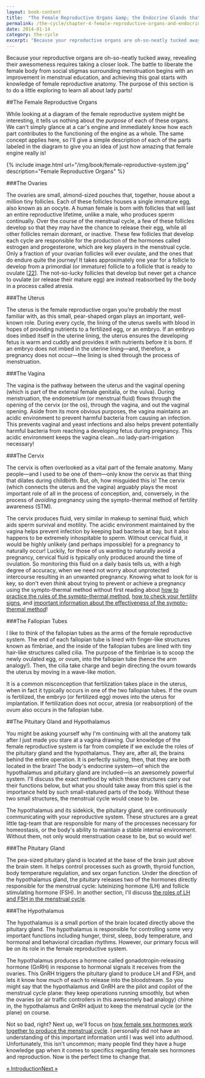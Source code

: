 ```yaml
---
layout: book-content
title:  "The Female Reproductive Organs &amp; the Endocrine Glands that Make Them Function"
permalink: /the-cycle/chapter-4-female-reproductive-organs-and-endocrine-glands
date: 2014-01-14
category: the-cycle
excerpt: "Because your reproductive organs are oh-so-neatly tucked away, revealing their awesomeness requires taking a closer look. The battle to liberate the female body from social stigmas surrounding menstruation begins with an improvement in menstrual education, and achieving this goal starts with knowledge of female reproductive anatomy. The purpose of this section is to do a little exploring to learn all about lady parts!"
---
```


Because your reproductive organs are oh-so-neatly tucked away, revealing their awesomeness requires taking a closer look. The battle to liberate the female body from social stigmas surrounding menstruation begins with an improvement in menstrual education, and achieving this goal starts with knowledge of female reproductive anatomy. The purpose of this section is to do a little exploring to learn all about lady parts! 


##The Female Reproductive Organs


While looking at a diagram of the female reproductive system might be interesting, it tells us nothing about the _purpose_ of each of these organs. We can't simply glance at a car's engine and immediately know how each part contributes to the functioning of the engine as a whole. The same concept applies here, so I'll give a simple description of each of the parts labeled in the diagram to give you an idea of just how amazing that female engine really is!

{% include image.html url="/img/book/female-reproductive-system.jpg" description="Female Reproductive Organs" %}


###The Ovaries


The ovaries are small, almond-sized pouches that, together, house about a million tiny follicles. Each of these follicles houses a single immature egg, also known as an oocyte. A human female is born with follicles that will last an entire reproductive lifetime, unlike a male, who produces sperm continually. Over the course of the menstrual cycle, a few of these follicles develop so that they may have the chance to release their egg, while all other follicles remain dormant, or inactive. These few follicles that develop each cycle are responsible for the production of the hormones called estrogen and progesterone, which are key players in the menstrual cycle. Only a fraction of your ovarian follicles will ever ovulate, and the ones that do endure quite the journey! It takes approximately one year for a follicle to develop from a primordial (or immature) follicle to a follicle that is ready to ovulate [<a class="text-link" href="/the-cycle/notes/#note22">22</a>]. The not-so-lucky follicles that develop but never get a chance to ovulate (or release their mature egg) are instead reabsorbed by the body in a process called atresia.


###The Uterus


The uterus is the female reproductive organ you&rsquo;re probably the most familiar with, as this small, pear-shaped organ plays an important, well-known role. During every cycle, the lining of the uterus swells with blood in hopes of providing nutrients to a fertilized egg, or an embryo. If an embryo does imbed itself in the uterine lining, the uterus ensures the developing fetus is warm and cuddly and provides it with nutrients before it is born. If an embryo does not imbed in the uterine lining&mdash;and, therefore, a pregnancy does not occur&mdash;the lining is shed through the process of menstruation. 


###The Vagina


The vagina is the pathway between the uterus and the vaginal opening (which is part of the external female genitalia, or the vulva). During menstruation, the endometrium (or menstrual fluid) flows through the opening of the cervix (or the os), through the vagina, and out the vaginal opening. Aside from its more obvious purposes, the vagina maintains an acidic environment to prevent harmful bacteria from causing an infection. This prevents vaginal and yeast infections and also helps prevent potentially harmful bacteria from reaching a developing fetus during pregnancy. This acidic environment keeps the vagina clean...no lady-part-irrigation necessary!


###The Cervix


The cervix is often overlooked as a vital part of the female anatomy. Many people&mdash;and I used to be one of them&mdash;only know the cervix as that thing that dilates during childbirth. But, oh, how misguided this is! The cervix (which connects the uterus and the vagina) arguably plays the most important role of all in the process of conception, and, conversely, in the process of _avoiding_ pregnancy using the sympto-thermal method of fertility awareness (STM). 

The cervix produces fluid, very similar in makeup to seminal fluid, which aids sperm survival and motility. The acidic environment maintained by the vagina helps prevent infection by keeping bad bacteria at bay, but it also happens to be extremely inhospitable to sperm. Without cervical fluid, it would be highly unlikely (and perhaps impossible) for a pregnancy to naturally occur! Luckily, for those of us wanting to naturally avoid a pregnancy, cervical fluid is typically only produced around the time of ovulation. So monitoring this fluid on a daily basis tells us, with a high degree of accuracy, when we need not worry about unprotected intercourse resulting in an unwanted pregnancy. Knowing what to look for is key, so don't even _think_ about trying to prevent or achieve a pregnancy using the sympto-thermal method without first reading about <a class="text-link" href="/the-cycle/chapter-7-the-rules-of-the-sympto-thermal-method">how to practice the rules of the sympto-thermal method</a>, <a class="text-link" href="/the-cycle/chapter-8-checking-fertility-signs-how-to">how to check your fertility signs</a>, and <a class="text-link" href="/the-cycle/chapter-9-sympto-thermal-method-effectiveness">important information about the effectiveness of the sympto-thermal method</a>!


###The Fallopian Tubes


I like to think of the fallopian tubes as the arms of the female reproductive system. The end of each fallopian tube is lined with finger-like structures known as fimbriae, and the inside of the fallopian tubes are lined with tiny hair-like structures called cilia. The purpose of the fimbriae is to scoop the newly ovulated egg, or ovum, into the fallopian tube (hence the arm analogy!). Then, the cilia take charge and begin directing the ovum towards the uterus by moving in a wave-like motion. 

It is a common misconception that fertilization takes place in the uterus, when in fact it typically occurs in one of the two fallopian tubes. If the ovum is fertilized, the embryo (or fertilized egg) moves into the uterus for implantation. If fertilization does not occur, atresia (or reabsorption) of the ovum also occurs in the fallopian tube.


##The Pituitary Gland and Hypothalamus


You might be asking yourself why I'm continuing with all the anatomy talk after I just made you stare at a vagina drawing. Our knowledge of the female reproductive system is far from complete if we exclude the roles of the pituitary gland and the hypothalamus. They are, after all, the brains behind the entire operation. It is perfectly suiting, then, that they are both located in the brain! The body's endocrine system&mdash;of which the hypothalamus and pituitary gland are included&mdash;is an awesomely powerful system. I'll discuss the exact method by which these structures carry out their functions below, but what you should take away from this spiel is the importance held by such small-statured parts of the body. Without these two small structures, the menstrual cycle would cease to be. 

The hypothalamus and its sidekick, the pituitary gland, are continuously communicating with your reproductive system. These structures are a great little tag-team that are responsible for many of the processes necessary for homeostasis, or the body's ability to maintain a stable internal environment. Without them, not only would menstruation cease to be, but so would we!

###The Pituitary Gland

The pea-sized pituitary gland is located at the base of the brain just above the brain stem. It helps control processes such as growth, thyroid function, body temperature regulation, and sex organ function. Under the direction of the hypothalamus gland, the pituitary releases two of the hormones directly responsible for the menstrual cycle: luteinizing hormone (LH) and follicle stimulating hormone (FSH). In another section, I'll discuss <a class="text-link" href="/the-cycle/chapter-5-female-hormones-and-the-menstrual-cycle">the roles of LH and FSH in the menstrual cycle</a>.

###The Hypothalamus

The hypothalamus is a small portion of the brain located directly above the pituitary gland. The hypothalamus is responsible for controlling some very important functions including hunger, thirst, sleep, body temperature, and hormonal and behavioral circadian rhythms. However, our primary focus will be on its role in the female reproductive system.

The hypothalamus produces a hormone called gonadotropin-releasing hormone (GnRH) in response to hormonal signals it receives from the ovaries. This GnRH triggers the pituitary gland to produce LH and FSH, and lets it know how much of each to release into the bloodstream. So you might say that the hypothalamus and GnRH are the pilot and copilot of the menstrual cycle plane: they keep operations running smoothly, but when the ovaries (or air traffic controllers in this awesomely bad analogy) chime in, the hypothalamus and GnRH adjust to keep the menstrual cycle (or the plane) on course.

Not so bad, right? Next up, we'll focus on  <a class="text-link" href="/the-cycle/chapter-5-female-hormones-and-the-menstrual-cycle">how female sex hormones work together to produce the menstrual cycle</a>. I personally did not have an understanding of this important information until I was well into adulthood. Unfortunately, this isn't uncommon; many people find they have a huge knowledge gap when it comes to specifics regarding female sex hormones and reproduction. Now is the perfect time to change that.


<div class="arrows">
	<p><a class="text-link previous" href="/the-cycle/" title="Previous Excerpt">&laquo; Introduction</a><a class="text-link next" href="/the-cycle/chapter-5-female-hormones-and-the-menstrual-cycle/" title="Next Excerpt">Next &raquo;</a></p>
</div>
